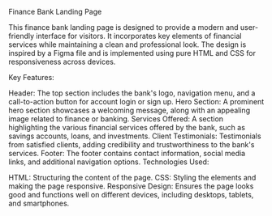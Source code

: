 Finance Bank Landing Page

This finance bank landing page is designed to provide a modern and user-friendly interface for visitors. It incorporates key elements of financial services while maintaining a clean and professional look. The design is inspired by a Figma file and is implemented using pure HTML and CSS for responsiveness across devices.

Key Features:

Header: The top section includes the bank's logo, navigation menu, and a call-to-action button for account login or sign up.
Hero Section: A prominent hero section showcases a welcoming message, along with an appealing image related to finance or banking.
Services Offered: A section highlighting the various financial services offered by the bank, such as savings accounts, loans, and investments.
Client Testimonials: Testimonials from satisfied clients, adding credibility and trustworthiness to the bank's services.
Footer: The footer contains contact information, social media links, and additional navigation options.
Technologies Used:

HTML: Structuring the content of the page.
CSS: Styling the elements and making the page responsive.
Responsive Design: Ensures the page looks good and functions well on different devices, including desktops, tablets, and smartphones.
